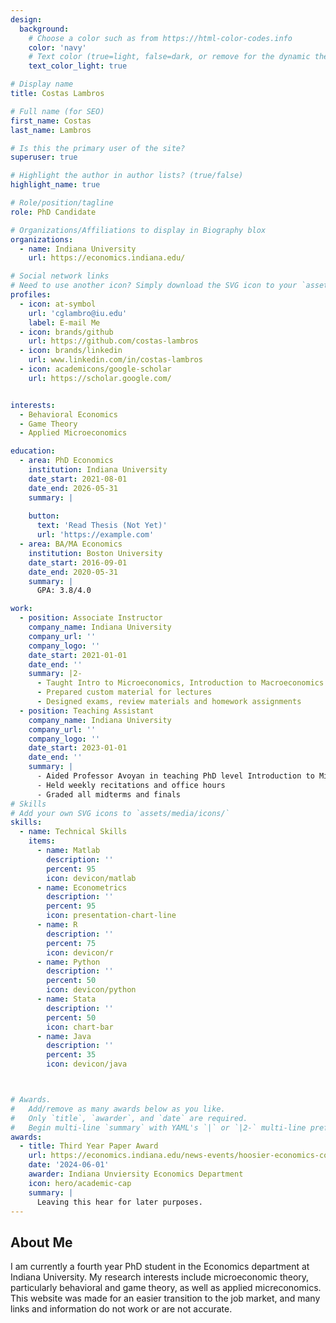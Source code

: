 ```yaml
---
design:
  background:
    # Choose a color such as from https://html-color-codes.info
    color: 'navy'
    # Text color (true=light, false=dark, or remove for the dynamic theme color).
    text_color_light: true

# Display name
title: Costas Lambros

# Full name (for SEO)
first_name: Costas
last_name: Lambros

# Is this the primary user of the site?
superuser: true

# Highlight the author in author lists? (true/false)
highlight_name: true

# Role/position/tagline
role: PhD Candidate

# Organizations/Affiliations to display in Biography blox
organizations:
  - name: Indiana University
    url: https://economics.indiana.edu/

# Social network links
# Need to use another icon? Simply download the SVG icon to your `assets/media/icons/` folder.
profiles:
  - icon: at-symbol
    url: 'cglambro@iu.edu'
    label: E-mail Me
  - icon: brands/github
    url: https://github.com/costas-lambros
  - icon: brands/linkedin
    url: www.linkedin.com/in/costas-lambros
  - icon: academicons/google-scholar
    url: https://scholar.google.com/


interests:
  - Behavioral Economics
  - Game Theory
  - Applied Microeconomics

education:
  - area: PhD Economics
    institution: Indiana University
    date_start: 2021-08-01
    date_end: 2026-05-31
    summary: |
      
    button:
      text: 'Read Thesis (Not Yet)'
      url: 'https://example.com'
  - area: BA/MA Economics
    institution: Boston University
    date_start: 2016-09-01
    date_end: 2020-05-31
    summary: |
      GPA: 3.8/4.0

work:
  - position: Associate Instructor
    company_name: Indiana University
    company_url: ''
    company_logo: ''
    date_start: 2021-01-01
    date_end: ''
    summary: |2-
      - Taught Intro to Microeconomics, Introduction to Macroeconomics (2x), and Intermediate Micreconomics
      - Prepared custom material for lectures
      - Designed exams, review materials and homework assignments
  - position: Teaching Assistant 
    company_name: Indiana University
    company_url: ''
    company_logo: ''
    date_start: 2023-01-01
    date_end: ''
    summary: |
      - Aided Professor Avoyan in teaching PhD level Introduction to Microeconomics II 
      - Held weekly recitations and office hours
      - Graded all midterms and finals
# Skills
# Add your own SVG icons to `assets/media/icons/`
skills:
  - name: Technical Skills
    items:
      - name: Matlab
        description: ''
        percent: 95
        icon: devicon/matlab
      - name: Econometrics
        description: ''
        percent: 95
        icon: presentation-chart-line
      - name: R
        description: ''
        percent: 75
        icon: devicon/r
      - name: Python
        description: ''
        percent: 50
        icon: devicon/python
      - name: Stata
        description: ''
        percent: 50
        icon: chart-bar
      - name: Java
        description: ''
        percent: 35
        icon: devicon/java



# Awards.
#   Add/remove as many awards below as you like.
#   Only `title`, `awarder`, and `date` are required.
#   Begin multi-line `summary` with YAML's `|` or `|2-` multi-line prefix and indent 2 spaces below.
awards:
  - title: Third Year Paper Award
    url: https://economics.indiana.edu/news-events/hoosier-economics-conference/papers/Lambros,%20Costas%20George.pdf
    date: '2024-06-01'
    awarder: Indiana Unviersity Economics Department
    icon: hero/academic-cap
    summary: |
      Leaving this hear for later purposes.
---
```


## About Me

I am currently a fourth year PhD student in the Economics department at Indiana University. My research interests include microeconomic theory, particularly behavioral and game theory, as well as applied micreconomics. This website was made for an easier transition to the job market, and many links and information do not work or are not accurate. 
